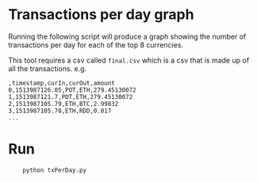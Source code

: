 # Transactions per day graph

Running the following script will produce a graph showing the number of transactions per day for each of the top 8 currencies. 

This tool requires a csv called `final.csv` which is a csv that is made up of all the transactions. 
e.g. 

```
,timestamp,curIn,curOut,amount
0,1513987126.05,POT,ETH,279.45130072
1,1513987121.7,POT,ETH,279.45130072
2,1513987105.79,ETH,BTC,2.99832
3,1513987105.78,ETH,RDD,0.017
...
```
 # Run 
```
    python txPerDay.py 
``` 
